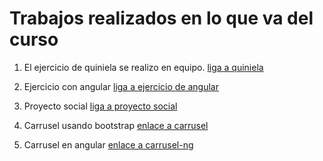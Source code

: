 # Trabajos realizados en lo que va del curso

1. El ejercicio de quiniela se realizo en equipo.
[liga a quiniela](https://github.com/CMX-DRLUCIO/quiniela-t2)

2. Ejercicio con angular
[liga a ejercicio de angular](https://github.com/gerardog17/portafolio-angu)

3. Proyecto social
[liga a proyecto social](https://github.com/gerardog17/proyecto-social)

4. Carrusel usando bootstrap
[enlace a carrusel](https://github.com/gerardog17/carrusel-bootstrap)

5. Carrusel en angular
[enlace a carrusel-ng](https://github.com/gerardog17/carrusel-angular)
